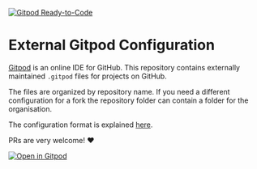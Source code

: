 [![Gitpod Ready-to-Code](https://img.shields.io/badge/Gitpod-Ready--to--Code-blue?logo=gitpod)](https://gitpod.io/#https://github.com/gitpod-io/definitely-gp) 

# External Gitpod Configuration

[Gitpod](https://gitpod.io) is an online IDE for GitHub.
This repository contains externally maintained `.gitpod` files for projects on GitHub.

The files are organized by repository name. If you need a different configuration for a fork the repository folder can contain a folder for the organisation.

The configuration format is explained [here](https://docs.gitpod.io/40_Configuration.html#gitpod-file).

PRs are very welcome! :heart:

[![Open in Gitpod](https://gitpod.io/button/open-in-gitpod.svg)](https://gitpod.io/#https://github.com/gitpod-io/definitely-gp)
